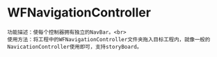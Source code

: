 # WFNavigationController

    功能描述：使每个控制器拥有独立的NavBar。<br>
    使用方法：将工程中的WFNavigationController文件夹拖入目标工程内，就像一般的NavicationController使用即可，支持storyBoard。
